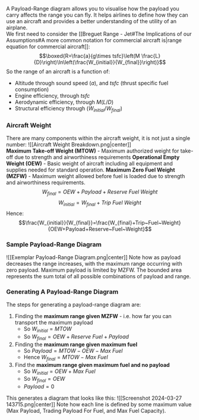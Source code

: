 A Payload-Range diagram allows you to visualise how the payload you carry affects the range you can fly. It helps airlines to define how they can use an aircraft and provides a better understanding of the utility of an airplane.
\
We first need to consider the [[Breguet Range - Jet#The Implications of our Assumptions#A more common notation for commercial aircraft is|range equation for commercial aircraft]]:
$$\boxed{R=\frac{a}{g\times tsfc}\left(M \frac{L}{D}\right)\ln\left(\frac{W_{initial}}{W_{final}}\right)}$$
So the range of an aircraft is a function of:
- Altitude through sound speed ($a$), and $tsfc$ (thrust specific fuel consumption)
- Engine efficiency, through $tsfc$
- Aerodynamic efficiency, through $M(L/D)$
- Structural efficiency through $(W_{initial}/W_{final})$
### Aircraft Weight
There are many components within the aircraft weight, it is not just a single number:
![[Aircraft Weight Breakdown.png|center]]
\
**Maximum Take-off Weight (MTOW)** - Maximum authorized weight for take-off due to strength and airworthiness requirements
**Operational Empty Weight (OEW)** - Basic weight of aircraft including all equipment and supplies needed for standard operation.
**Maximum Zero Fuel Weight (MZFW)** - Maximum weight allowed before fuel is loaded due to strength and airworthiness requirements.
$$W_{final}=OEW+Payload+Reserve~Fuel~Weight$$
$$W_{initial}=W_{final}+Trip~Fuel~Weight$$
Hence:
$$\frac{W_{initial}}{W_{final}}=\frac{W_{final}+Trip~Fuel~Weight}{OEW+Payload+Reserve~Fuel~Weight}$$
### Sample Payload-Range Diagram
![[Exemplar Payload-Range Diagram.png|center]]
Note how as payload decreases the range increases, with the maximum range occurring with zero payload. Maximum payload is limited by MZFW. The bounded area represents the sum total of all possible combinations of payload and range.
### Generating A Payload-Range Diagram
The steps for generating a payload-range diagram are:
1) Finding the **maximum range given MZFW** - i.e. how far you can transport the maximum payload
	- So $W_{initial}=MTOW$
	- So $W_{final}=OEW+Reserve~Fuel+Payload$
2) Finding the **maximum range given maximum fuel**
	- So $Payload=MTOW-OEW-Max~Fuel$
	- Hence $W_{final}=MTOW-Max~Fuel$ 
3) Find the **maximum range given maximum fuel and no payload**
	- So $W_{initial}=OEW+Max~Fuel$
	- So $W_{final}=OEW$
	- $Payload=0$

This generates a diagram that looks like this:
![[Screenshot 2024-03-27 143715.png|center]]
Note how each line is defined by some maximum value (Max Payload, Trading Payload For Fuel, and Max Fuel Capacity).